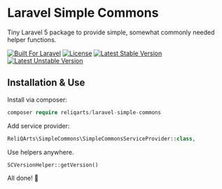 # Laravel Simple Commons

Tiny Laravel 5 package to provide simple, somewhat commonly needed helper functions.

[![Built For Laravel](https://img.shields.io/badge/built%20for-laravel-red.svg?style=flat-square)](http://laravel.com)
[![License](https://poser.pugx.org/reliqarts/laravel-simple-commons/license?format=flat-square)](https://packagist.org/packages/reliqarts/laravel-simple-commons)
[![Latest Stable Version](https://poser.pugx.org/reliqarts/laravel-simple-commons/version?format=flat-square)](https://packagist.org/packages/reliqarts/laravel-simple-commons)
[![Latest Unstable Version](https://poser.pugx.org/reliqarts/laravel-simple-commons/v/unstable?format=flat-square)](//packagist.org/packages/reliqarts/laravel-simple-commons)

## Installation & Use

Install via composer:

```php
composer require reliqarts/laravel-simple-commons
```

Add service provider:

```php
ReliQArts\SimpleCommons\SimpleCommonsServiceProvider::class,
```

Use helpers anywhere.

```php
SCVersionHelper::getVersion()
```

All done! :beers: